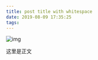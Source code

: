 ```yaml
---
title: post title with whitespace
date: 2019-08-09 17:35:25
tags:
---
```


![img](https://itimetraveler.github.io/hexo-theme-hiker/gallery/shoes.jpg)

这里是正文